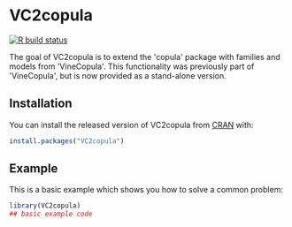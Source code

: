 # VC2copula

<!-- badges: start -->
[![R build status](https://github.com/tnagler/VC2copula/workflows/R-CMD-check/badge.svg)](https://github.com/tnagler/VC2copula)
<!-- badges: end -->

The goal of VC2copula is to extend the 'copula' package with families and models 
from 'VineCopula'. This functionality was previously part of 'VineCopula',
but is now provided as a stand-alone version.

## Installation

You can install the released version of VC2copula from 
[CRAN](https://CRAN.R-project.org) with:

``` r
install.packages("VC2copula")
```

## Example

This is a basic example which shows you how to solve a common problem:

``` r
library(VC2copula)
## basic example code
```

